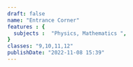 ```yaml
---
draft: false
name: "Entrance Corner"
features : {
  subjects :  "Physics, Mathematics ",  
}
classes: "9,10,11,12"
publishDate: "2022-11-08 15:39"
---
```

